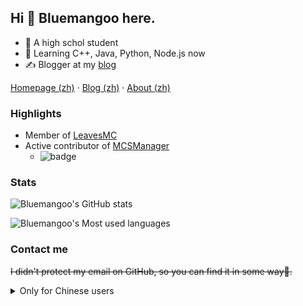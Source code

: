 ## Hi 👋 Bluemangoo here.

- 🏫 A high schol student
- 📘 Learning C++, Java, Python, Node.js now
- ✍️ Blogger at my [blog](https://blog.bluemangoo.net)

[Homepage (zh)](https://bluemangoo.net/) · [Blog (zh)](https://blog.bluemangoo.net/) · [About (zh)](https://blog.bluemangoo.net/about/)

### Highlights

- Member of [LeavesMC](https://github.com/LeavesMC)
- Active contributor of [MCSManager](https://github.com/MCSManager)
  - ![badge](https://github-pr-count-badge.vercel.app/badge/pr-org?org=MCSManager&contributor=Bluemangoo)

### Stats

![Bluemangoo's GitHub stats](https://github-readme-stats.vercel.app/api?username=Bluemangoo&show_icons=true&hide_border=true&include_all_commits=true&count_private=true)

![Bluemangoo's Most used languages](https://github-readme-stats.vercel.app/api/top-langs/?username=Bluemangoo&layout=compact&hide_border=true&langs_count=16)

### Contact me

~~I didn't protect my email on GitHub, so you can find it in some way🤗.~~

<details>

<summary>Only for Chinese users</summary>

<br>

欢迎使用软件站 [Aquarium](https://github.com/Bluemangoo/Aquarium)，在这里可以找到一些常用软件，并提供便捷下载。部署在 [https://aquarium.bluemangoo.net/](https://aquarium.bluemangoo.net/) 。

</details>
